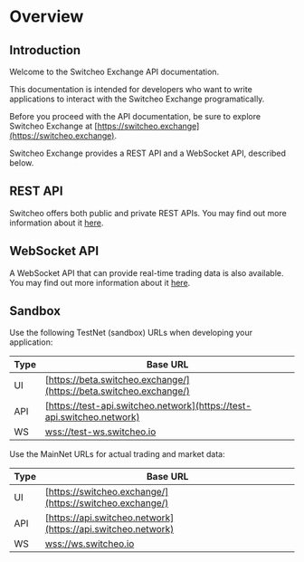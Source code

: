 # Overview

## Introduction

Welcome to the Switcheo Exchange API documentation.

This documentation is intended for developers who want to write applications to interact with the
Switcheo Exchange programatically.

Before you proceed with the API documentation, be sure to explore Switcheo Exchange at
[https://switcheo.exchange](https://switcheo.exchange).

Switcheo Exchange provides a REST API and a WebSocket API, described below.

## REST API

Switcheo offers both public and private REST APIs. You may find out more information about it [here](#rest-api).

## WebSocket API

A WebSocket API that can provide real-time trading data is also available. You may find out more information about it [here](#websocket-api).

## Sandbox

Use the following TestNet (sandbox) URLs when developing your application:

Type | Base URL
---- | ----------
UI   | [https://beta.switcheo.exchange/](https://beta.switcheo.exchange/)
API  | [https://test-api.switcheo.network](https://test-api.switcheo.network)
WS   | [wss://test-ws.switcheo.io](wss://test-ws.switcheo.io)

Use the MainNet URLs for actual trading and market data:

Type | Base URL
---- | ----------
UI   | [https://switcheo.exchange/](https://switcheo.exchange/)
API  | [https://api.switcheo.network](https://api.switcheo.network)
WS   | [wss://ws.switcheo.io](wss://ws.switcheo.io)
